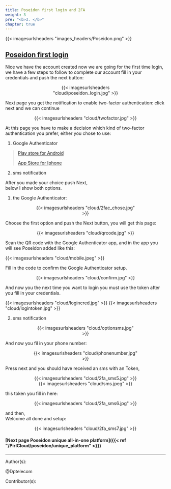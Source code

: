 ```yaml
---
title: Poseidon first login and 2FA
weight: 3
pre: "<b>3. </b>"
chapter: true
---
```


{{< imagesurlsheaders "images_headers/Poseidon.png"  >}}

## [Poseidon first login](https://poseidon.pirl.io)

Nice we have the account created now we are going for the first time login,
we have a few steps to follow to complete our account
fill in your credentials and push the next button:

<div align="center"><div style="width:65%;">{{< imagesurlsheaders "cloud/poseidon_login.jpg" >}}</div></div>

Next page you get the notification to enable two-factor authentication:
click next and we can continue

<div align="center"><div style="width:65%;">{{< imagesurlsheaders "cloud/twofactor.jpg" >}}</div></div>

At this page you have to make a decision which kind of two-factor authentication you prefer,
either you chose to use:

1) Google Authenticator

> [Play store for Android](https://play.google.com/store/apps/details?id=com.google.android.apps.authenticator2)
> 
> [App Store for Iphone](https://itunes.apple.com/us/app/google-authenticator/id388497605?mt=8)  

2) sms notification  

After you made your choice push Next,  
below I show both options.

1) the Google Authenticator:

<div align="center"><div style="width:65%;">{{< imagesurlsheaders "cloud/2fac_chose.jpg" >}}</div></div>

Choose the first option and push the Next button,
you will get this page:

<div align="center"><div style="width:65%;">{{< imagesurlsheaders "cloud/qrcode.jpg" >}}</div></div>

Scan the QR code with the Google Authenticator app,
and in the app you will see Poseidon added like this:

{{< imagesurlsheaders "cloud/mobile.jpeg"  >}}

Fill in the code to confirm the Google Authenticator setup.

<div align="center"><div style="width:65%;">{{< imagesurlsheaders "cloud/confirm.jpg" >}}</div></div>

And now you the next time you want to login you must use the token after you fill in your credentials.

{{< imagesurlsheaders "cloud/logincred.jpg"  >}}
{{< imagesurlsheaders "cloud/logintoken.jpg"  >}}

2) sms notification  

<div align="center"><div style="width:65%;">{{< imagesurlsheaders "cloud/optionsms.jpg" >}}</div></div>

And now you fil in your phone number:

<div align="center"><div style="width:65%;">{{< imagesurlsheaders "cloud/phonenumber.jpg" >}}</div></div>

Press next and you should have received an sms  with an Token,  

<div align="center"><div style="width:65%;">{{< imagesurlsheaders "cloud/2fa_sms5.jpg" >}}</div></div>
<div align="center"><div style="width:65%;">{{< imagesurlsheaders "cloud/sms.jpeg" >}}</div></div>

this token you fill in here:

<div align="center"><div style="width:65%;">{{< imagesurlsheaders "cloud/2fa_sms6.jpg" >}}</div></div>

and then,  
Welcome all done and setup:

<div align="center"><div style="width:90%;">{{< imagesurlsheaders "cloud/2fa_sms7.jpg" >}}</div></div>

#### [Next page Poseidon unique all-in-one platform]({{< ref "/PirlCloud/poseidon/unique_platform" >}})

---
Author(s):

@Dptelecom

Contributor(s):
